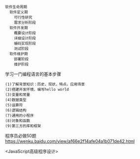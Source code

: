 ```
软件生命周期
  软件定义期
    可行性研究
    需求分析阶段
  软件开发期
    概要设计阶段
    详细设计阶段
    编码实现阶段
    测试阶段
  软件维护期
    部署阶段
    维护阶段
```

学习一门编程语言的基本步骤
```
(1)了解背景知识：历史，现状，特点，应用场景
(2)搭建开发环境，编写hello world
(3)变量和常量
(4)数据类型
(5)运算符
(6)逻辑结构
(7)通用的小程序
(8)对象和函数
(9)第三方的库和框架
```


程序员必做50题  
https://wenku.baidu.com/view/af66e2f14afe04a1b071de42.html

<JavaScript高级程序设计>